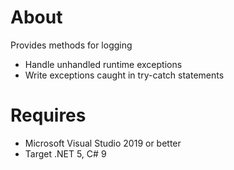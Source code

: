 ﻿# About

Provides methods for logging

- Handle unhandled runtime exceptions
- Write exceptions caught in try-catch statements

# Requires

- Microsoft Visual Studio 2019 or better
- Target .NET 5, C# 9